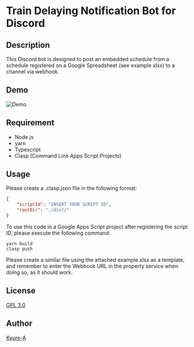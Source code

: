 # Train Delaying Notification Bot for Discord

## Description
This Discord bot is designed to post an embedded schedule from a schedule registered on a Google Spreadsheet (see example.xlsx) to a channel via webhook.

## Demo
![Demo](https://user-images.githubusercontent.com/49436968/232452515-ea5d1836-5795-4b22-a4f3-61dc1c563267.png)


## Requirement
- Node.js
- yarn 
- Typescript
- Clasp (Command Line Apps Script Projects)

## Usage

Please create a .clasp.json file in the following format:

``` json
{
    "scriptId": "INSERT YOUR SCRIPT ID",
    "rootDir": "./dist/"
}
```
To use this code in a Google Apps Script project after registering the script ID, please execute the following command:

``` shell
yarn build
clasp push
```

Please create a similar file using the attached example.xlsx as a template, and remember to enter the Webhook URL in the property service when doing so, as it should work.

## License
[GPL 3.0](https://github.com/Kyure-A)

## Author
[Kyure-A](https://github.com/Kyure-A)
